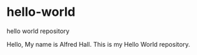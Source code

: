 # hello-world
hello world repository

Hello,
My name is Alfred Hall.  This is my Hello World repository.

